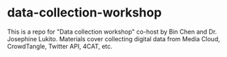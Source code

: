 # data-collection-workshop
This is a repo for "Data collection workshop" co-host by Bin Chen and Dr. Josephine Lukito. Materials cover collecting digital data from Media Cloud, CrowdTangle, Twitter API, 4CAT, etc. 
